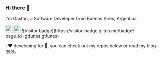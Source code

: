 ### Hi there 👋

I'm Gastón, a Software Developer from Buenos Aires, Argentina

<a href="https://twitter.com/gtfunes">
  <img alt="Twitter" width="22px" src="https://cdn.jsdelivr.net/npm/simple-icons@v3/icons/twitter.svg" />
</a>
<a href="https://www.linkedin.com/in/gtfunes">
  <img alt="Linkedin" width="22px" src="https://cdn.jsdelivr.net/npm/simple-icons@v3/icons/linkedin.svg" />
</a>
![Visitor badge](https://visitor-badge.glitch.me/badge?page_id=gtfunes.gtfunes)

I :heart: developing for :iphone:, you can check out my repos below or read my blog [here](https://blog.gtfunes.com).
